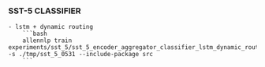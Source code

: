 ### SST-5 CLASSIFIER

    - lstm + dynamic routing
        ```bash
        allennlp train experiments/sst_5/sst_5_encoder_aggregator_classifier_lstm_dynamic_routing.json -s ./tmp/sst_5_0531 --include-package src
        ```